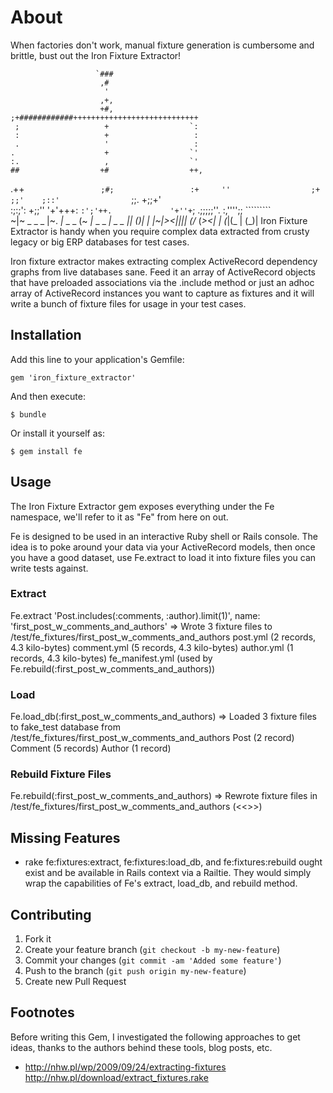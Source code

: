 # About

When factories don't work, manual fixture generation is cumbersome and
brittle, bust out the Iron Fixture Extractor!

                       `###                       
                        ,#                        
                         '                        
                        ,+,                       
                        +#,                       
    ;+############++++++++++++++++++++++++++++    
     ;                   +                  `:    
     :                   +                   :    
     .                   '                   :    
    .                    +                  `'    
    :.                   ,                  `'    
    ##                  +#                  ++,   
   .++`                 ;#;                 :+    
    ''                  ;+`                `;;'   
   ;::'                `;;.                +;;+'  
  :;:;':               +;;''              '+'+++: 
 `:';'++.             '+''+`;            .;;;;;''.
 :,'''';;            `````````                    
~|~ _ _  _         |~. _|_   _ _      (~ _|_ _ _  __|_ _  _
_|_| (_)| |        |~|><||_|| (/_     (_><| | (_|(_ | (_)|
     Iron             Fixture             Extractor
                         is
                      handy when
        you require complex data extracted from 
                   crusty legacy 
                         or 
                       big ERP
                      databases
                         for
                      test cases.

Iron fixture extractor makes extracting complex ActiveRecord dependency graphs from live databases sane.  Feed it an array of ActiveRecord objects that have preloaded associations via the .include method or just an adhoc array of ActiveRecord instances you want to capture as fixtures and it will write a bunch of fixture files for usage in your test cases.

## Installation
Add this line to your application's Gemfile:

    gem 'iron_fixture_extractor'

And then execute:

    $ bundle

Or install it yourself as:

    $ gem install fe

## Usage
The Iron Fixture Extractor gem exposes everything under the Fe
namespace, we'll refer to it as "Fe" from here on out.

Fe is designed to be used in an interactive Ruby shell or Rails console.
The idea is to poke around your data via your ActiveRecord models, then
once you have a good dataset, use Fe.extract to load it into fixture
files you can write tests against.

### Extract
  Fe.extract 'Post.includes(:comments, :author).limit(1)', name: 'first_post_w_comments_and_authors'
  =>
    Wrote 3 fixture files to /test/fe_fixtures/first_post_w_comments_and_authors
      post.yml (2 records, 4.3 kilo-bytes)
      comment.yml (5 records, 4.3 kilo-bytes)
      author.yml (1 records, 4.3 kilo-bytes)
      fe_manifest.yml (used by Fe.rebuild(:first_post_w_comments_and_authors))
   
### Load
  Fe.load_db(:first_post_w_comments_and_authors)
  =>
    Loaded 3 fixture files to fake_test database from /test/fe_fixtures/first_post_w_comments_and_authors
      Post (2 record)
      Comment (5 records)
      Author (1 record)

### Rebuild Fixture Files
  Fe.rebuild(:first_post_w_comments_and_authors)
  =>
    Rewrote fixture files in /test/fe_fixtures/first_post_w_comments_and_authors
      (<<<same output as extract>>>)

## Missing Features
* rake fe:fixtures:extract, fe:fixtures:load_db, and fe:fixtures:rebuild
  ought exist and be available in Rails context via a Railtie.  They would simply wrap the capabilities of Fe's extract, load_db, and rebuild method.
 
## Contributing

1. Fork it
2. Create your feature branch (`git checkout -b my-new-feature`)
3. Commit your changes (`git commit -am 'Added some feature'`)
4. Push to the branch (`git push origin my-new-feature`)
5. Create new Pull Request

## Footnotes
Before writing this Gem, I investigated the following approaches to get ideas, thanks to the authors behind these tools, blog posts, etc.
* http://nhw.pl/wp/2009/09/24/extracting-fixtures
  http://nhw.pl/download/extract_fixtures.rake
